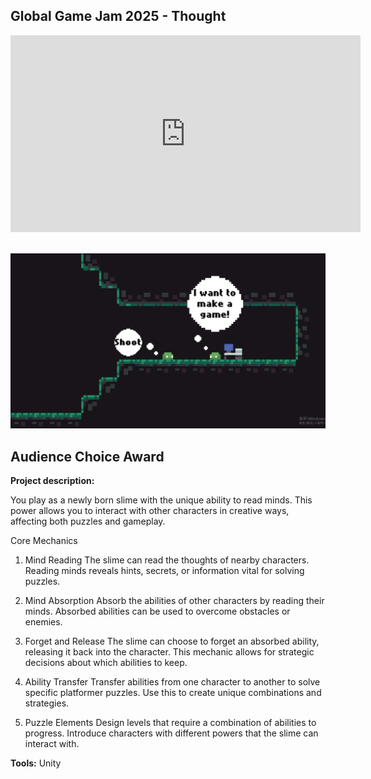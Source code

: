 ## Global Game Jam 2025 - Thought

<iframe width="560" height="315" src="https://www.youtube.com/embed/026UwYRr3Rw?si=-ZGMk08btvromYLB" title="YouTube video player" frameborder="0" allow="accelerometer; autoplay; clipboard-write; encrypted-media; gyroscope; picture-in-picture; web-share" referrerpolicy="strict-origin-when-cross-origin" allowfullscreen></iframe>

<br><img src="images/TTCapScreen2.png?raw=true"/>

## Audience Choice Award

**Project description:** 

You play as a newly born slime with the unique ability to read minds. This power allows you to interact with other characters in creative ways, affecting both puzzles and gameplay.

Core Mechanics

1. Mind Reading
The slime can read the thoughts of nearby characters.
Reading minds reveals hints, secrets, or information vital for solving puzzles.

2. Mind Absorption
Absorb the abilities of other characters by reading their minds.
Absorbed abilities can be used to overcome obstacles or enemies.

3. Forget and Release
The slime can choose to forget an absorbed ability, releasing it back into the character.
This mechanic allows for strategic decisions about which abilities to keep.

4. Ability Transfer
Transfer abilities from one character to another to solve specific platformer puzzles.
Use this to create unique combinations and strategies.

5. Puzzle Elements
Design levels that require a combination of abilities to progress.
Introduce characters with different powers that the slime can interact with.

**Tools:** Unity

